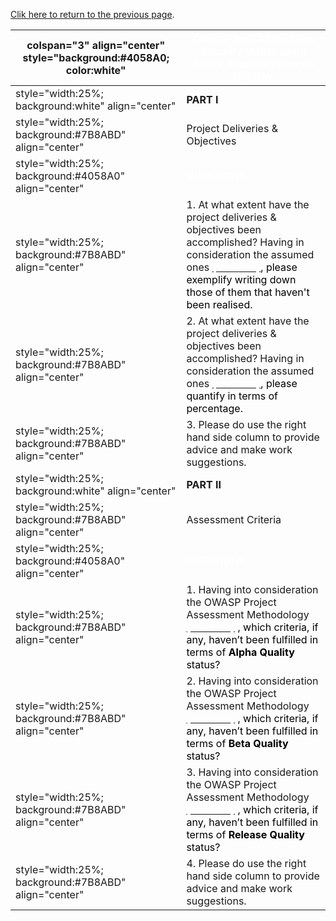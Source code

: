 [Clik here to return to the previous
page](OWASP_Web_Application_Security_Metric_using_Attack_Patterns_Project_-_Assessment_Frame "wikilink").

| colspan="3" align="center" style="background:\#4058A0; color:white" | <font color="white">**OWASP Web Application Security Metric using Attack Patterns Project's REVIEW**                                                                                                                                                                                                                                             |
| ------------------------------------------------------------------- | ------------------------------------------------------------------------------------------------------------------------------------------------------------------------------------------------------------------------------------------------------------------------------------------------------------------------------------------------ |
| style="width:25%; background:white" align="center"                  | **PART I**                                                                                                                                                                                                                                                                                                                                       |
| style="width:25%; background:\#7B8ABD" align="center"               | Project Deliveries & Objectives                                                                                                                                                                                                                                                                                                                  |
| style="width:25%; background:\#4058A0" align="center"               | <font color="white">**QUESTIONS**                                                                                                                                                                                                                                                                                                                |
| style="width:25%; background:\#7B8ABD" align="center"               | 1\. At what extent have the project deliveries & objectives been accomplished? Having in consideration the assumed ones [<font color="white">(see here)](:OWASP_Web_Application_Security_Metric_using_Attack_Patterns_Project_-_Roadmap "wikilink")<font color="black">, please exemplify writing down those of them that haven't been realised. |
| style="width:25%; background:\#7B8ABD" align="center"               | 2\. At what extent have the project deliveries & objectives been accomplished? Having in consideration the assumed ones [<font color="white">(see here)](:OWASP_Web_Application_Security_Metric_using_Attack_Patterns_Project_-_Roadmap "wikilink")<font color="black">, please quantify in terms of percentage.                                 |
| style="width:25%; background:\#7B8ABD" align="center"               | 3\. Please do use the right hand side column to provide advice and make work suggestions.                                                                                                                                                                                                                                                        |
| style="width:25%; background:white" align="center"                  | **PART II**                                                                                                                                                                                                                                                                                                                                      |
| style="width:25%; background:\#7B8ABD" align="center"               | Assessment Criteria                                                                                                                                                                                                                                                                                                                              |
| style="width:25%; background:\#4058A0" align="center"               | <font color="white">**QUESTIONS**                                                                                                                                                                                                                                                                                                                |
| style="width:25%; background:\#7B8ABD" align="center"               | 1\. Having into consideration the OWASP Project Assessment Methodology [<font color="white">(see here)](:Category:OWASP_Project_Assessment#Alpha_Quality_Tool_Criteria "wikilink") <font color="black">, which criteria, if any, haven’t been fulfilled in terms of **Alpha Quality** status?                                                    |
| style="width:25%; background:\#7B8ABD" align="center"               | 2\. Having into consideration the OWASP Project Assessment Methodology [<font color="white">(see here)](:Category:OWASP_Project_Assessment#Beta_Quality_Tool_Criteria "wikilink") <font color="black">, which criteria, if any, haven’t been fulfilled in terms of **Beta Quality** status?                                                      |
| style="width:25%; background:\#7B8ABD" align="center"               | 3\. Having into consideration the OWASP Project Assessment Methodology [<font color="white">(see here)](:Category:OWASP_Project_Assessment#Release_Quality_Tool_Criteria "wikilink") <font color="black">, which criteria, if any, haven’t been fulfilled in terms of **Release Quality** status?                                                |
| style="width:25%; background:\#7B8ABD" align="center"               | 4\. Please do use the right hand side column to provide advice and make work suggestions.                                                                                                                                                                                                                                                        |